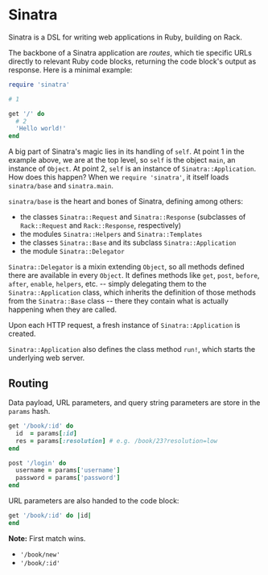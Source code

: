 
# Sinatra  

Sinatra is a DSL for writing web applications in Ruby, building on Rack.

The backbone of a Sinatra application are _routes_, which tie specific URLs directly to relevant Ruby code blocks, returning the code block's output as response. Here is a minimal example:

```ruby
require 'sinatra'

# 1

get '/' do
  # 2
  'Hello world!'
end
```

A big part of Sinatra's magic lies in its handling of `self`. At point 1 in the example above, we are at the top level, so `self` is the object `main`, an instance of `Object`. At point 2, `self` is an instance of `Sinatra::Application`. How does this happen? When we `require 'sinatra'`, it itself loads `sinatra/base` and `sinatra.main`.

`sinatra/base` is the heart and bones of Sinatra, defining among others:
* the classes `Sinatra::Request` and `Sinatra::Response` (subclasses of `Rack::Request` and `Rack::Response`, respectively)
* the modules `Sinatra::Helpers` and `Sinatra::Templates`
* the classes `Sinatra::Base` and its subclass `Sinatra::Application`
* the module `Sinatra::Delegator`

`Sinatra::Delegator` is a mixin extending `Object`, so all methods defined there are available in every `Object`. It defines methods like `get`, `post`, `before`, `after`, `enable`, `helpers`, etc. -- simply delegating them to the `Sinatra::Application` class, which inherits the definition of those methods from the `Sinatra::Base` class -- there they contain what is actually happening when they are called.

Upon each HTTP request, a fresh instance of `Sinatra::Application` is created.

`Sinatra::Application` also defines the class method `run!`, which starts the underlying web server.


## Routing

Data payload, URL parameters, and query string parameters are store in the `params` hash.

```ruby
get '/book/:id' do
  id  = params[:id]
  res = params[:resolution] # e.g. /book/23?resolution=low
end

post '/login' do
  username = params['username']
  password = params['password']
end
```

URL parameters are also handed to the code block:
```ruby
get '/book/:id' do |id|
end
```

**Note:** First match wins.

* `'/book/new'`
* `'/book/:id'`
